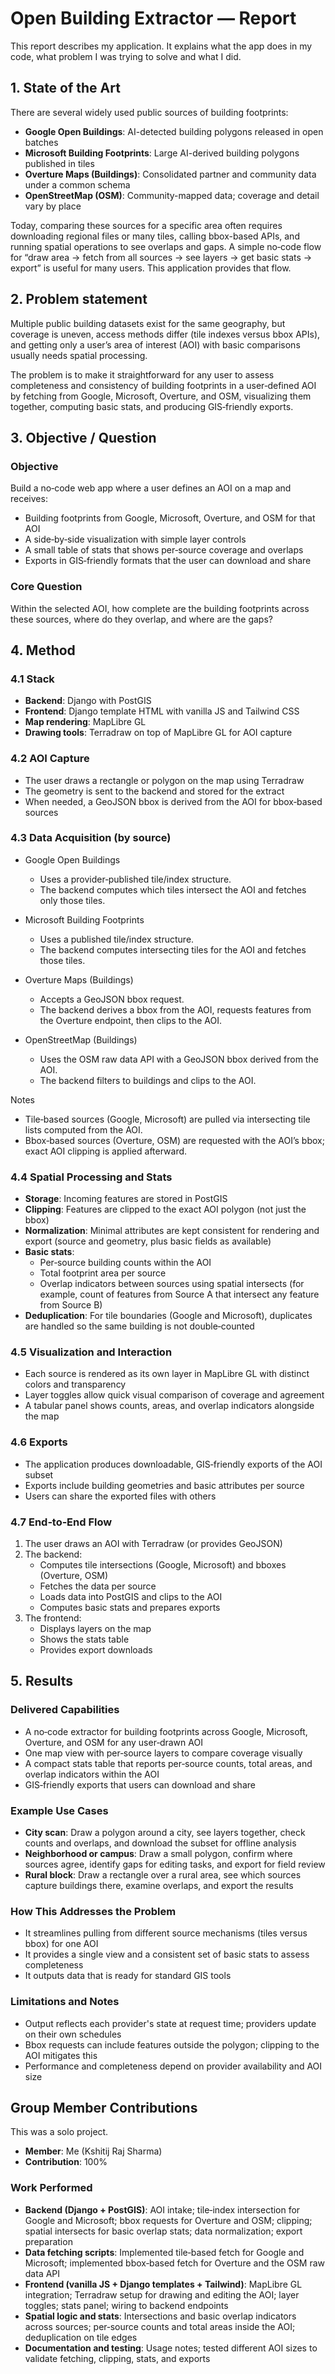 # Open Building Extractor — Report

This report describes my application. It explains what the app does in my code, what problem I was trying to solve and what I did.

## 1. State of the Art

There are several widely used public sources of building footprints:

- **Google Open Buildings**: AI-detected building polygons released in open batches
- **Microsoft Building Footprints**: Large AI-derived building polygons published in tiles
- **Overture Maps (Buildings)**: Consolidated partner and community data under a common schema
- **OpenStreetMap (OSM)**: Community-mapped data; coverage and detail vary by place

Today, comparing these sources for a specific area often requires downloading regional files or many tiles, calling bbox-based APIs, and running spatial operations to see overlaps and gaps. A simple no‑code flow for “draw area → fetch from all sources → see layers → get basic stats → export” is useful for many users. This application provides that flow.

## 2. Problem statement

Multiple public building datasets exist for the same geography, but coverage is uneven, access methods differ (tile indexes versus bbox APIs), and getting only a user’s area of interest (AOI) with basic comparisons usually needs spatial processing.

The problem is to make it straightforward for any user to assess completeness and consistency of building footprints in a user‑defined AOI by fetching from Google, Microsoft, Overture, and OSM, visualizing them together, computing basic stats, and producing GIS‑friendly exports.

## 3. Objective / Question

### Objective

Build a no‑code web app where a user defines an AOI on a map and receives:

- Building footprints from Google, Microsoft, Overture, and OSM for that AOI
- A side‑by‑side visualization with simple layer controls
- A small table of stats that shows per‑source coverage and overlaps
- Exports in GIS‑friendly formats that the user can download and share

### Core Question

Within the selected AOI, how complete are the building footprints across these sources, where do they overlap, and where are the gaps?

## 4. Method

### 4.1 Stack

- **Backend**: Django with PostGIS
- **Frontend**: Django template HTML with vanilla JS and Tailwind CSS
- **Map rendering**: MapLibre GL
- **Drawing tools**: Terradraw on top of MapLibre GL for AOI capture

### 4.2 AOI Capture

- The user draws a rectangle or polygon on the map using Terradraw
- The geometry is sent to the backend and stored for the extract
- When needed, a GeoJSON bbox is derived from the AOI for bbox‑based sources

### 4.3 Data Acquisition (by source)
- Google Open Buildings
  - Uses a provider‑published tile/index structure.
  - The backend computes which tiles intersect the AOI and fetches only those tiles.

- Microsoft Building Footprints
  - Uses a published tile/index structure.
  - The backend computes intersecting tiles for the AOI and fetches those tiles.

- Overture Maps (Buildings)
  - Accepts a GeoJSON bbox request.
  - The backend derives a bbox from the AOI, requests features from the Overture endpoint, then clips to the AOI.

- OpenStreetMap (Buildings)
  - Uses the OSM raw data API with a GeoJSON bbox derived from the AOI.
  - The backend filters to buildings and clips to the AOI.

Notes
- Tile‑based sources (Google, Microsoft) are pulled via intersecting tile lists computed from the AOI.
- Bbox‑based sources (Overture, OSM) are requested with the AOI’s bbox; exact AOI clipping is applied afterward.

### 4.4 Spatial Processing and Stats

- **Storage**: Incoming features are stored in PostGIS
- **Clipping**: Features are clipped to the exact AOI polygon (not just the bbox)
- **Normalization**: Minimal attributes are kept consistent for rendering and export (source and geometry, plus basic fields as available)
- **Basic stats**:
  - Per‑source building counts within the AOI
  - Total footprint area per source
  - Overlap indicators between sources using spatial intersects (for example, count of features from Source A that intersect any feature from Source B)
- **Deduplication**: For tile boundaries (Google and Microsoft), duplicates are handled so the same building is not double‑counted

### 4.5 Visualization and Interaction

- Each source is rendered as its own layer in MapLibre GL with distinct colors and transparency
- Layer toggles allow quick visual comparison of coverage and agreement
- A tabular panel shows counts, areas, and overlap indicators alongside the map

### 4.6 Exports

- The application produces downloadable, GIS‑friendly exports of the AOI subset
- Exports include building geometries and basic attributes per source
- Users can share the exported files with others

### 4.7 End‑to‑End Flow

1. The user draws an AOI with Terradraw (or provides GeoJSON)
2. The backend:
   - Computes tile intersections (Google, Microsoft) and bboxes (Overture, OSM)
   - Fetches the data per source
   - Loads data into PostGIS and clips to the AOI
   - Computes basic stats and prepares exports
3. The frontend:
   - Displays layers on the map
   - Shows the stats table
   - Provides export downloads

## 5. Results

### Delivered Capabilities

- A no‑code extractor for building footprints across Google, Microsoft, Overture, and OSM for any user‑drawn AOI
- One map view with per‑source layers to compare coverage visually
- A compact stats table that reports per‑source counts, total areas, and overlap indicators within the AOI
- GIS‑friendly exports that users can download and share

### Example Use Cases

- **City scan**: Draw a polygon around a city, see layers together, check counts and overlaps, and download the subset for offline analysis
- **Neighborhood or campus**: Draw a small polygon, confirm where sources agree, identify gaps for editing tasks, and export for field review
- **Rural block**: Draw a rectangle over a rural area, see which sources capture buildings there, examine overlaps, and export the results

### How This Addresses the Problem

- It streamlines pulling from different source mechanisms (tiles versus bbox) for one AOI
- It provides a single view and a consistent set of basic stats to assess completeness
- It outputs data that is ready for standard GIS tools

### Limitations and Notes

- Output reflects each provider's state at request time; providers update on their own schedules
- Bbox requests can include features outside the polygon; clipping to the AOI mitigates this
- Performance and completeness depend on provider availability and AOI size

## Group Member Contributions

This was a solo project.

- **Member**: Me (Kshitij Raj Sharma)
- **Contribution**: 100%

### Work Performed

- **Backend (Django + PostGIS)**: AOI intake; tile‑index intersection for Google and Microsoft; bbox requests for Overture and OSM; clipping; spatial intersects for basic overlap stats; data normalization; export preparation
- **Data fetching scripts**: Implemented tile‑based fetch for Google and Microsoft; implemented bbox‑based fetch for Overture and the OSM raw data API
- **Frontend (vanilla JS + Django templates + Tailwind)**: MapLibre GL integration; Terradraw setup for drawing and editing the AOI; layer toggles; stats panel; wiring to backend endpoints
- **Spatial logic and stats**: Intersections and basic overlap indicators across sources; per‑source counts and total areas inside the AOI; deduplication on tile edges
- **Documentation and testing**: Usage notes; tested different AOI sizes to validate fetching, clipping, stats, and exports
